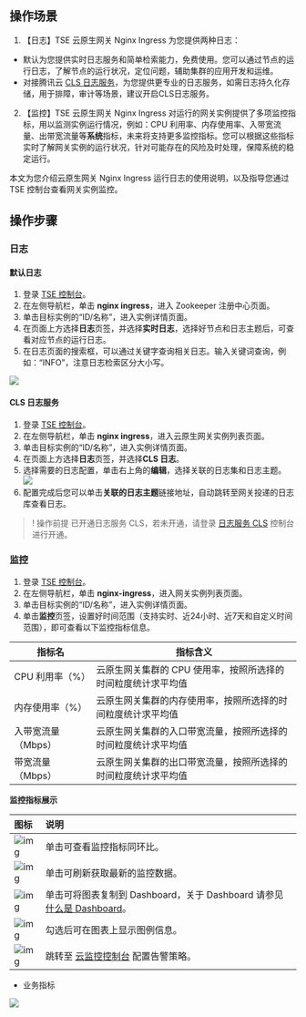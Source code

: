 ## 操作场景
1. 【日志】TSE 云原生网关 Nginx Ingress 为您提供两种日志：
- 默认为您提供实时日志服务和简单检索能力，免费使用。您可以通过节点的运行日志，了解节点的运行状况，定位问题，辅助集群的应用开发和运维。
- 对接腾讯云 [CLS 日志服务](https://cloud.tencent.com/product/cls)，为您提供更专业的日志服务，如需日志持久化存储，用于排障，审计等场景，建议开启CLS日志服务。
2. 【监控】TSE 云原生网关 Nginx Ingress 对运行的网关实例提供了多项监控指标，用以监测实例运行情况，例如：CPU 利用率、内存使用率、入带宽流量、出带宽流量等**系统**指标，未来将支持更多监控指标。您可以根据这些指标实时了解网关实例的运行状况，针对可能存在的风险及时处理，保障系统的稳定运行。

本文为您介绍云原生网关 Nginx Ingress 运行日志的使用说明，以及指导您通过 TSE 控制台查看网关实例监控。

## 操作步骤
### 日志
#### 默认日志
1. 登录 [TSE 控制台](https://console.cloud.tencent.com/tse/nginx)。
2. 在左侧导航栏，单击 **nginx ingress**，进入 Zookeeper 注册中心页面。
3. 单击目标实例的“ID/名称”，进入实例详情页面。
4. 在页面上方选择**日志**页签，并选择**实时日志**，选择好节点和日志主题后，可查看对应节点的运行日志。
5. 在日志页面的搜索框，可以通过关键字查询相关日志。输入关键词查询，例如：“INFO”，注意日志检索区分大小写。
<img src="https://qcloudimg.tencent-cloud.cn/raw/993346ee2cee99dca8fef8c1f140c932.jpg">

#### CLS 日志服务
1. 登录 [TSE 控制台](https://console.cloud.tencent.com/tse/nginx)。
2. 在左侧导航栏，单击 **nginx ingress**，进入云原生网关实例列表页面。
3. 单击目标实例的“ID/名称”，进入实例详情页面。
4. 在页面上方选择**日志**页签，并选择**CLS 日志**。
5. 选择需要的日志配置，单击右上角的**编辑**，选择关联的日志集和日志主题。
![](https://qcloudimg.tencent-cloud.cn/raw/88c7f78fdb7c729df48858a3e14b4bd5.jpg)
6. 配置完成后您可以单击**关联的日志主题**链接地址，自动跳转至网关投递的日志库查看日志。
>! 操作前提
> 已开通日志服务 CLS，若未开通，请登录 [日志服务 CLS](https://console.cloud.tencent.com/cls/overview) 控制台进行开通。

### 监控
1. 登录 [TSE 控制台](https://console.cloud.tencent.com/tse/nginx)。
2. 在左侧导航栏，单击 **nginx-ingress**，进入网关实例列表页面。
3. 单击目标实例的“ID/名称”，进入实例详情页面。
4. 单击**监控**页签，设置好时间范围（支持实时、近24小时、近7天和自定义时间范围），即可查看以下监控指标信息。
<table>
<thead>
<tr>
<th>指标名</th>
<th>指标含义</th>
</tr>
</thead>
<tbody><tr>
<td>CPU 利用率（%）</td>
<td>云原生网关集群的 CPU 使用率，按照所选择的时间粒度统计求平均值</td>
</tr>
<tr>
<td>内存使用率（%）</td>
<td>云原生网关集群的内存使用率，按照所选择的时间粒度统计求平均值</td>
</tr>
<tr>
<td>入带宽流量（Mbps）</td>
<td>云原生网关集群的入口带宽流量，按照所选择的时间粒度统计求平均值</td>
</tr>
<tr>
<td>带宽流量（Mbps）</td>
<td>云原生网关集群的出口带宽流量，按照所选择的时间粒度统计求平均值</td>
</tr>
</tbody></table>



**监控指标展示**

| 图标                                                         | 说明                                                         |
| :----------------------------------------------------------- | :----------------------------------------------------------- |
| ![img](https://main.qcloudimg.com/raw/9ba57bbd3b8ef3efc4f687d63d27a46d.png) | 单击可查看监控指标同环比。                                   |
| ![img](https://main.qcloudimg.com/raw/34bdbdbdabb7b5720bf17d78c636a4ad.png) | 单击可刷新获取最新的监控数据。                               |
| ![img](https://main.qcloudimg.com/raw/8f2bf7f4df9ddd959f0ecb69fdda8e4c.png) | 单击可将图表复制到 Dashboard，关于 Dashboard 请参见 [什么是 Dashboard](https://cloud.tencent.com/document/product/248/47161)。 |
| ![img](https://main.qcloudimg.com/raw/af20129df7be46f33ab7d3598f6e9213.png) | 勾选后可在图表上显示图例信息。                               |
| ![img](https://qcloudimg.tencent-cloud.cn/raw/224134bcafe9bf23d6142c0c065b2501.png) | 跳转至 [云监控控制台](https://console.cloud.tencent.com/monitor/policylist) 配置告警策略。 |



- 业务指标

![](https://qcloudimg.tencent-cloud.cn/raw/b8686b79e02ebe74b52bdd974f3849f1.jpg)



